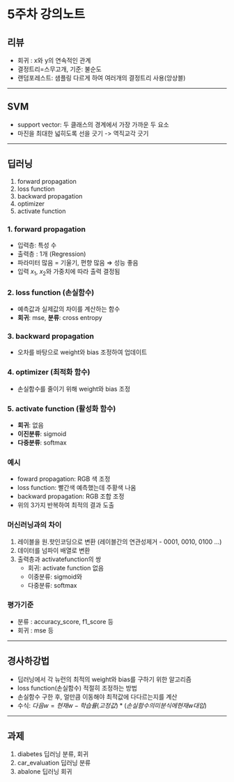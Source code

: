 # 5주차 강의노트

## 리뷰

- 회귀 : x와 y의 연속적인 관계
- 결정트리=스무고개, 기준: 불순도
- 랜덤포레스트: 샘플링 다르게 하여 여러개의 결정트리 사용(앙상블)

---

## SVM

- support vector: 두 클래스의 경계에서 가장 가까운 두 요소
- 마진을 최대한 넓히도록 선을 긋기 -> 역직교각 긋기

---

## 딥러닝

1. forward propagation
2. loss function
3. backward propagation
4. optimizer
5. activate function

### 1. forward propagation

- 입력층: 특성 수
- 출력층 : 1개 (Regression)
- 파라미터 많음 = 기울기, 편향 많음 ⇒ 성능 좋음
- 입력 $x_1$, $x_2$와 가중치에 따라 출력 결정됨

### 2. loss function (손실함수)

- 예측값과 실제값의 차이를 계산하는 함수
- **회귀**: mse, **분류**: cross entropy

### 3. backward propagation

- 오차를 바탕으로 weight와 bias 조정하여 업데이트

### 4. optimizer (최적화 함수)

- 손실함수를 줄이기 위해 weight와 bias 조정

### 5. activate function (활성화 함수)

- **회귀**: 없음
- **이진분류**: sigmoid
- **다중분류**: softmax

### 예시

- foward propagation: RGB 색 조정
- loss function: 빨간색 예측했는데 주황색 나옴
- backward propagation: RGB 조합 조정
- 위의 3가지 반복하여 최적의 결과 도출

### 머신러닝과의 차이

1. 레이블을 원.핫인코딩으로 변환 (레이블간의 연관성제거 - 0001, 0010, 0100 …)
2. 데이터를 넘파이 배열로 변환
3. 출력층과 activatefunction의 쌍
    - 회귀: activate function 없음
    - 이중분류: sigmoid와
    - 다중분류: softmax

### 평가기준

- 분류 : accuracy_score, f1_score 등
- 회귀 : mse 등

---

## 경사하강법

- 딥러닝에서 각 뉴런의 최적의 weight와 bias를 구하기 위한 알고리즘
- loss function(손실함수) 적절히 조정하는 방법
- 손실함수 구한 후, 얼만큼 이동해야 최적값에 다다르는지를 계산
- 수식: $다음 w = 현재 w - 학습률(고정값)*(손실함수의 미분식에 현재 w 대입)$

---

## 과제

1. diabetes 딥러닝 분류, 회귀
2. car_evaluation 딥러닝 분류
3. abalone 딥러닝 회귀